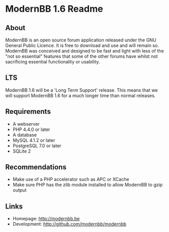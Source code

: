 ModernBB 1.6 Readme
===================

## About
ModernBB is an open source forum application released under the GNU General Public Licence. It is free to download and use and will remain so. ModernBB was conceived and designed to be fast and light with less of the "not so essential" features that some of the other forums have whilst not sacrificing essential functionality or usability.

## LTS
ModernBB 1.6 will be a 'Long Term Support' release. This means that we will support ModernBB 1.6 for a much longer time than normal releases.

## Requirements
 - A webserver
 - PHP 4.4.0 or later
 - A database
  - MySQL 4.1.2 or later
  - PostgreSQL 7.0 or later
  - SQLite 2

## Recommendations
 - Make use of a PHP accelerator such as APC or XCache
 - Make sure PHP has the zlib module installed to allow ModernBB to gzip output

## Links
 - Homepage: http://modernbb.be
 - Development: http://github.com/modernbb/modernbb
